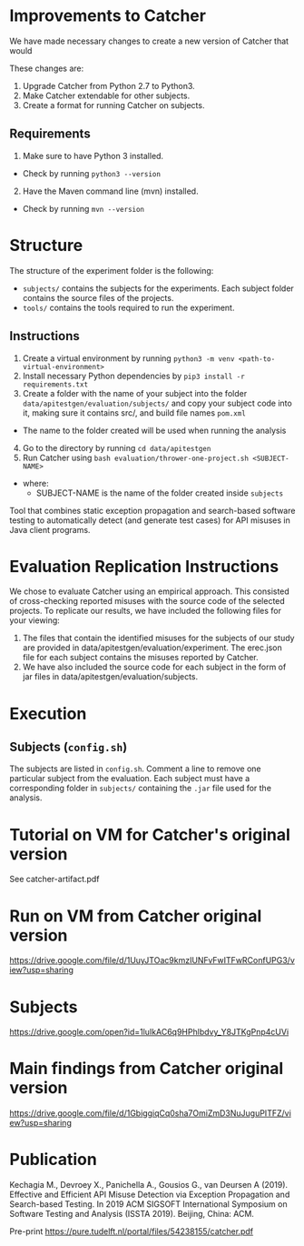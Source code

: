 # Improvements to Catcher

We have made necessary changes to create a new version of Catcher that would

These changes are:
1. Upgrade Catcher from Python 2.7 to Python3.
2. Make Catcher extendable for other subjects.
3. Create a format for running Catcher on subjects.

## Requirements
1. Make sure to have Python 3 installed.
  - Check by running `python3 --version`
2. Have the Maven command line (mvn) installed. 
  - Check by running `mvn --version`

# Structure

The structure of the experiment folder is the following:

- `subjects/` contains the subjects for the experiments. Each subject folder contains the source files of the projects.
- `tools/` contains the tools required to run the experiment.

## Instructions
1. Create a virtual environment by running `python3 -m venv <path-to-virtual-environment>` 
2. Install necessary Python dependencies by `pip3 install -r requirements.txt`
3. Create a folder with the name of your subject into the folder `data/apitestgen/evaluation/subjects/` and copy your subject code into it, making sure it contains src/, and build file names `pom.xml`
  - The name to the folder created will be used when running the analysis
4. Go to the directory by running `cd data/apitestgen`
5. Run Catcher using `bash evaluation/thrower-one-project.sh <SUBJECT-NAME>`
  - where:
    - SUBJECT-NAME is the name of the folder created inside `subjects`


Tool that combines static exception propagation and search-based software testing to automatically detect (and generate test cases) for API misuses in Java client programs.

# Evaluation Replication Instructions

We chose to evaluate Catcher using an empirical approach. This consisted of cross-checking reported misuses with the source code of the selected projects. To replicate our results, we have included the following files for your viewing:

1.	The files that contain the identified misuses for the subjects of our study are provided in data/apitestgen/evaluation/experiment. The erec.json file for each subject contains the misuses reported by Catcher. 
2.	We have also included the source code for each subject in the form of jar files in data/apitestgen/evaluation/subjects. 

# Execution

## Subjects (`config.sh`)

The subjects are listed in `config.sh`. Comment a line to remove one particular subject from the evaluation. Each subject must have a corresponding folder in `subjects/` containing the `.jar` file used for the analysis.


# Tutorial on VM for Catcher's original version

See catcher-artifact.pdf

# Run on VM from Catcher original version

https://drive.google.com/file/d/1UuyJTOac9kmzIUNFvFwITFwRConfUPG3/view?usp=sharing

# Subjects

https://drive.google.com/open?id=1luIkAC6q9HPhlbdvy_Y8JTKgPnp4cUVi

# Main findings from Catcher original version

https://drive.google.com/file/d/1GbiggiqCq0sha7OmiZmD3NuJuguPITFZ/view?usp=sharing

# Publication

Kechagia M., Devroey X., Panichella A., Gousios G., van Deursen A (2019). Effective and Efficient API Misuse Detection via Exception Propagation and Search-based Testing. In 2019 ACM SIGSOFT International Symposium on Software Testing and Analysis (ISSTA 2019). Beijing, China: ACM.

Pre-print
https://pure.tudelft.nl/portal/files/54238155/catcher.pdf
